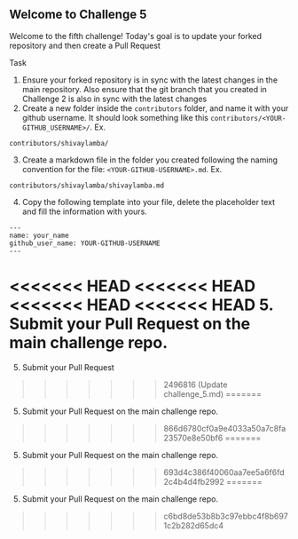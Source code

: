 ## Welcome to Challenge 5

Welcome to the fifth challenge! 
Today's goal is to update your forked repository and then create a Pull Request

Task
1. Ensure your forked repository is in sync with the latest changes in the main repository. Also ensure that the git branch that you created in Challenge 2 is also in sync with the latest changes
2. Create a new folder inside the `contributors` folder, and name it with your github username. It should look something like this `contributors/<YOUR-GITHUB_USERNAME>/`. Ex.

```
contributors/shivaylamba/
```

3. Create a markdown file in the folder you created following the naming convention for the file: `<YOUR-GITHUB-USERNAME>.md`. Ex.

```
contributors/shivaylamba/shivaylamba.md
```

4. Copy the following template into your file, delete the placeholder text and fill the information with yours.

```
---
name: your_name
github_user_name: YOUR-GITHUB-USERNAME
---
```
<<<<<<< HEAD
<<<<<<< HEAD
<<<<<<< HEAD
<<<<<<< HEAD
5. Submit your Pull Request on the main challenge repo.
=======
5. Submit your Pull Request
>>>>>>> 2496816 (Update challenge_5.md)
=======
5. Submit your Pull Request on the main challenge repo.
>>>>>>> 866d6780cf0a9e4033a50a7c8fa23570e8e50bf6
=======
5. Submit your Pull Request on the main challenge repo.
>>>>>>> 693d4c386f40060aa7ee5a6f6fd2c4b4d4fb2992
=======
5. Submit your Pull Request on the main challenge repo.
>>>>>>> c6bd8de53b8b3c97ebbc4f8b6971c2b282d65dc4
